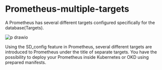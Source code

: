 # Prometheus-multiple-targets
A Prometheus has several different targets configured specifically for the database(Targets).


![p drawio](https://github.com/imanabr77/Prometheus-multiple-targets/assets/92488673/ae17098d-794f-4a0b-be84-e6f757a060a5)



Using the SD_config feature in Prometheus, several different targets are introduced to Prometheus under the title of separate targets.
You have the possibility to deploy your Prometheus inside Kubernetes or OKD using prepared manifests.
